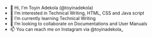 - 👋 Hi, I'm Toyin Adekola (@toyinadekola)
- 👀 I’m interested in Technical Writing, HTML, CSS and Java script
- 🌱 I’m currently learning Technical Writing
- 💞️ I’m looking to collaborate on Documentations and User Manuals
- 📫 You can reach me on Instagram via @toyinadekola_

<!---
toyinadekola/toyinadekola is a ✨ special ✨ repository because its `README.md` (this file) appears on your GitHub profile.
You can click the Preview link to take a look at your changes.
--->

